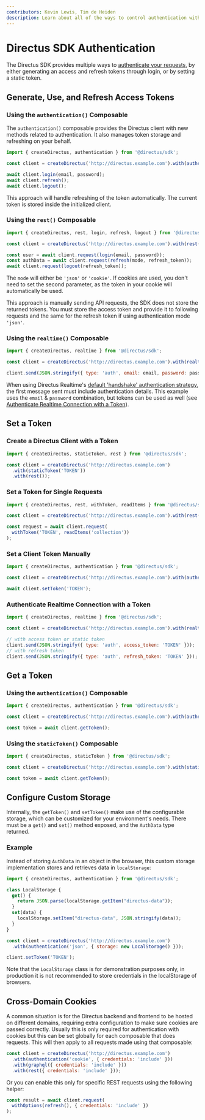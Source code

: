 ```yaml
---
contributors: Kevin Lewis, Tim de Heiden
description: Learn about all of the ways to control authentication with the Directus SDK
---
```


# Directus SDK Authentication

The Directus SDK provides multiple ways to [authenticate your requests](/reference/authentication), by either generating
an access and refresh tokens through login, or by setting a static token.

## Generate, Use, and Refresh Access Tokens

### Using the `authentication()` Composable

The `authentication()` composable provides the Directus client with new methods related to authentication. It also
manages token storage and refreshing on your behalf.

```js
import { createDirectus, authentication } from '@directus/sdk';

const client = createDirectus('http://directus.example.com').with(authentication());

await client.login(email, password);
await client.refresh();
await client.logout();
```

This approach will handle refreshing of the token automatically. The current token is stored inside the initialized
client.

### Using the `rest()` Composable

```js
import { createDirectus, rest, login, refresh, logout } from '@directus/sdk';

const client = createDirectus('http://directus.example.com').with(rest());

const user = await client.request(login(email, password));
const authData = await client.request(refresh(mode, refresh_token));
await client.request(logout(refresh_token));
```

The `mode` will either be `'json'` or `'cookie'`. If cookies are used, you don't need to set the second parameter, as
the token in your cookie will automatically be used.

This approach is manually sending API requests, the SDK does not store the returned tokens. You must store the access
token and provide it to following requests and the same for the refresh token if using authentication mode `'json'`.

### Using the `realtime()` Composable

```js
import { createDirectus, realtime } from '@directus/sdk';

const client = createDirectus('http://directus.example.com').with(realtime());

client.send(JSON.stringify({ type: 'auth', email: email, password: password }));
```

When using Directus Realtime's [default 'handshake' authentication strategy](/guides/real-time/authentication), the
first message sent must include authentication details. This example uses the `email` & `password` combination, but
tokens can be used as well (see
[Authenticate Realtime Connection with a Token](#authenticate-realtime-connection-with-a-token)).

## Set a Token

### Create a Directus Client with a Token

```js
import { createDirectus, staticToken, rest } from '@directus/sdk';

const client = createDirectus('http://directus.example.com')
  .with(staticToken('TOKEN'))
  .with(rest());
```

### Set a Token for Single Requests

```js
import { createDirectus, rest, withToken, readItems } from '@directus/sdk';

const client = createDirectus('http://directus.example.com').with(rest());

const request = await client.request(
  withToken('TOKEN', readItems('collection'))
);
```

### Set a Client Token Manually

```js
import { createDirectus, authentication } from '@directus/sdk';

const client = createDirectus('http://directus.example.com').with(authentication());

await client.setToken('TOKEN');
```

### Authenticate Realtime Connection with a Token

```js
import { createDirectus, realtime } from '@directus/sdk';

const client = createDirectus('http://directus.example.com').with(realtime());

// with access token or static token
client.send(JSON.stringify({ type: 'auth', access_token: 'TOKEN' }));
// with refresh token
client.send(JSON.stringify({ type: 'auth', refresh_token: 'TOKEN' }));
```

## Get a Token

### Using the `authentication()` Composable

```js
import { createDirectus, authentication } from '@directus/sdk';

const client = createDirectus('http://directus.example.com').with(authentication());

const token = await client.getToken();
```

### Using the `staticToken()` Composable

```js
import { createDirectus, staticToken } from '@directus/sdk';

const client = createDirectus('http://directus.example.com').with(staticToken('TOKEN'));

const token = await client.getToken();
```

## Configure Custom Storage

Internally, the `getToken()` and `setToken()` make use of the configurable storage, which can be customized for your
environment's needs. There must be a `get()` and `set()` method exposed, and the `AuthData` type returned.

### Example

Instead of storing `AuthData` in an object in the browser, this custom storage implementation stores and retrieves data
in `localStorage`:

```js
import { createDirectus, authentication } from '@directus/sdk';

class LocalStorage {
  get() {
    return JSON.parse(localStorage.getItem("directus-data"));
  }
  set(data) {
    localStorage.setItem("directus-data", JSON.stringify(data));
  }
}

const client = createDirectus('http://directus.example.com')
  .with(authentication('json', { storage: new LocalStorage() }));

client.setToken('TOKEN');
```

Note that the `LocalStorage` class is for demonstration purposes only, in production it is not recommended to store
credentials in the localStorage of browsers.

## Cross-Domain Cookies

A common situation is for the Directus backend and frontend to be hosted on different domains, requiring extra
configuration to make sure cookies are passed correctly. Usually this is only required for authentication with cookies
but this can be set globally for each composable that does requests. This will then apply to all requests made using
that composable:

```js
const client = createDirectus('http://directus.example.com')
  .with(authentication('cookie', { credentials: 'include' }))
  .with(graphql({ credentials: 'include' }))
  .with(rest({ credentials: 'include' }));
```

Or you can enable this only for specific REST requests using the following helper:

```js
const result = await client.request(
  withOptions(refresh(), { credentials: 'include' })
);
```

